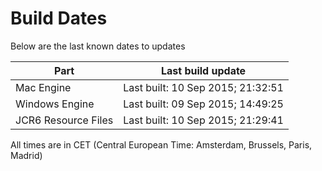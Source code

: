 # Build Dates

Below are the last known dates to updates

Part | Last build update
-----|-----
Mac Engine | Last built: 10 Sep 2015; 21:32:51
Windows Engine | Last built: 09 Sep 2015; 14:49:25
JCR6 Resource Files | Last built: 10 Sep 2015; 21:29:41
All times are in CET (Central European Time: Amsterdam, Brussels, Paris, Madrid)



